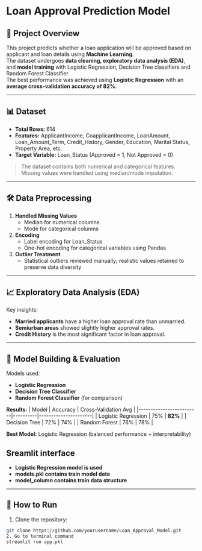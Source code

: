 # Loan Approval Prediction Model

## 📌 Project Overview
This project predicts whether a loan application will be approved based on applicant and loan details using **Machine Learning**.  
The dataset undergoes **data cleaning, exploratory data analysis (EDA)**, and **model training** with Logistic Regression, Decision Tree classifiers and Random Forest Classifier.  
The best performance was achieved using **Logistic Regression** with an **average cross-validation accuracy of 82%**.

---

## 📊 Dataset
- **Total Rows:** 614  
- **Features:** ApplicantIncome, CoapplicantIncome, LoanAmount, Loan_Amount_Term, Credit_History, Gender, Education, Marital Status, Property Area, etc.
- **Target Variable:** Loan_Status (Approved = 1, Not Approved = 0)  

> The dataset contains both numerical and categorical features. Missing values were handled using median/mode imputation.

---

## 🛠 Data Preprocessing
1. **Handled Missing Values**  
   - Median for numerical columns  
   - Mode for categorical columns  
2. **Encoding**
   - Label encoding for Loan_Status
   - One-hot encoding for categorical variables using Pandas   
3. **Outlier Treatment**  
   - Statistical outliers reviewed manually; realistic values retained to preserve data diversity

---

## 📈 Exploratory Data Analysis (EDA)
Key insights:
- **Married applicants** have a higher loan approval rate than unmarried.
- **Semiurban areas** showed slightly higher approval rates.
- **Credit History** is the most significant factor in loan approval.


---

## 🤖 Model Building & Evaluation
Models used:
- **Logistic Regression**
- **Decision Tree Classifier**
- **Random Forest Classifier** (for comparison)

**Results:**
| Model                   | Accuracy | Cross-Validation Avg |
|-------------------------|----------|----------------------|
| Logistic Regression     | 75%      | **82%**              |
| Decision Tree           | 72%      | 74%                  |
| Random Forest           | 76%      | 78%                  |

**Best Model:** Logistic Regression (balanced performance + interpretability)

## Sreamlit interface
- **Logistic Regression model is used**
- **models.pkl contains train model data**
- **model_column contains train data structure** 
---

## 🚀 How to Run
1. Clone the repository:
```bash
git clone https://github.com/yourusername/Loan_Approval_Model.git
2. Go to terminal command
streamlit run app.pkl


